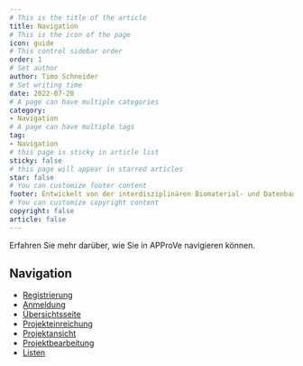 ```yaml
---
# This is the title of the article
title: Navigation
# This is the icon of the page
icon: guide
# This control sidebar order
order: 1
# Set author
author: Timo Schneider
# Set writing time
date: 2022-07-20
# A page can have multiple categories
category:
- Navigation
# A page can have multiple tags
tag:
- Navigation
# this page is sticky in article list
sticky: false
# this page will appear in starred articles
star: false
# You can customize footer content
footer: Entwickelt von der interdisziplinären Biomaterial- und Datenbank Frankfurt (iBDF)
# You can customize copyright content
copyright: false
article: false
---
```


Erfahren Sie mehr darüber, wie Sie in APProVe navigieren können.

<!-- more -->

## Navigation


- [Registrierung](registration.md)
- [Anmeldung](login.md)
- [Übersichtsseite](dashboard.md)
- [Projekteinreichung](create-project.md)
- [Projektansicht](view-project.md)
- [Projektbearbeitung](edit-project.md)
- [Listen](lists.md)

